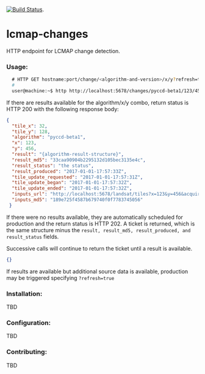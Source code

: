 [![Build Status](https://travis-ci.org/USGS-EROS/lcmap-landsat.svg?branch=develop)](https://travis-ci.org/USGS-EROS/lcmap-changes).
# lcmap-changes
HTTP endpoint for LCMAP change detection.

### Usage:
```bash
  # HTTP GET hostname:port/change/<algorithm-and-version>/x/y?refresh=true|false
  #
  user@machine:~$ http http://localhost:5678/changes/pyccd-beta1/123/456
  ```
  If there are results available for the algorithm/x/y combo, return status is HTTP 200
  with the following response body:
  ```json
  {
    "tile_x": 32,
    "tile_y": 128,
    "algorithm": "pyccd-beta1",
    "x": 123,
    "y": 456,
    "result": "{algorithm-result-structure}", 
    "result_md5": "33caa90904b2295132d105bec3135e4c",
    "result_status": "the status", 
    "result_produced": "2017-01-01-17:57:33Z",
    "tile_update_requested": "2017-01-01-17:57:31Z",
    "tile_update_began": "2017-01-01-17:57:32Z",
    "tile_update_ended": "2017-01-01-17:57:32Z",
    "inputs_url": "http://localhost:5678/landsat/tiles?x=123&y=456&acquired=2015-01-01/2017-01-01&ubid=LANDSAT_5/TM/sr_band1&ubid=LANDSAT_5/TM/sr_band2&ubid=LANDSAT_5/TM/sr_band3&ubid=LANDSAT_5/TM/sr_band4&ubid=LANDSAT_5/TM/sr_band5&ubid=LANDSAT_5/TM/sr_band7",
    "inputs_md5": "189e725f4587b679740f0f7783745056"   
   }
  ```
  
  If there were no results available, they are automatically scheduled for production
  and the return status is HTTP 202. A ticket is returned, which is the same structure 
  minus the ```result, result_md5, result_produced, and result_status``` fields.
  
  Successive calls will continue to return the ticket until a result is available.
  ```json 
  {}
  ```
  
  If results are available but additional source data is available, production may be triggered
  specifying ```?refresh=true```
  
### Installation:
TBD

### Configuration:
TBD

### Contributing:
TBD
